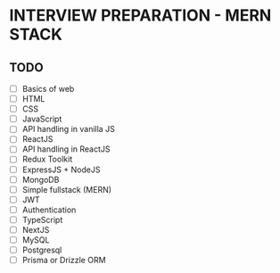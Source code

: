 # INTERVIEW PREPARATION - MERN STACK

## TODO
- [ ] Basics of web
- [ ] HTML
- [ ] CSS
- [ ] JavaScript 
- [ ] API handling in vanilla JS
- [ ] ReactJS
- [ ] API handling in ReactJS
- [ ] Redux Toolkit
- [ ] ExpressJS + NodeJS
- [ ] MongoDB
- [ ] Simple fullstack (MERN)
- [ ] JWT
- [ ] Authentication
- [ ] TypeScript
- [ ] NextJS
- [ ] MySQL
- [ ] Postgresql
- [ ] Prisma or Drizzle ORM

